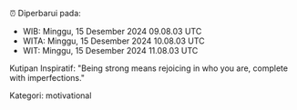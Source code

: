 ⏰ Diperbarui pada:
- WIB: Minggu, 15 Desember 2024 09.08.03 UTC
- WITA: Minggu, 15 Desember 2024 10.08.03 UTC
- WIT: Minggu, 15 Desember 2024 11.08.03 UTC

Kutipan Inspiratif:
"Being strong means rejoicing in who you are, complete with imperfections."


Kategori: motivational

